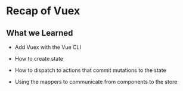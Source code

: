 # Recap of Vuex

## What we Learned

- Add Vuex with the Vue CLI

- How to create state

- How to dispatch to actions that commit mutations to the state

- Using the mappers to communicate from components to the store